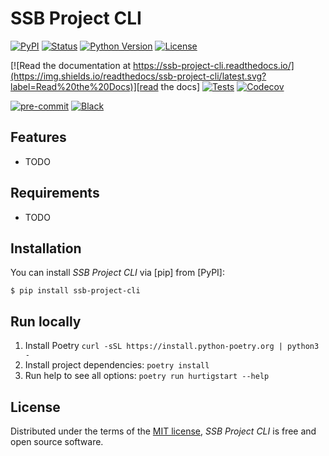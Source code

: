 # SSB Project CLI

[![PyPI](https://img.shields.io/pypi/v/ssb-project-cli.svg)][pypi status]
[![Status](https://img.shields.io/pypi/status/ssb-project-cli.svg)][pypi status]
[![Python Version](https://img.shields.io/pypi/pyversions/ssb-project-cli)][pypi status]
[![License](https://img.shields.io/pypi/l/ssb-project-cli)][license]

[![Read the documentation at https://ssb-project-cli.readthedocs.io/](https://img.shields.io/readthedocs/ssb-project-cli/latest.svg?label=Read%20the%20Docs)][read the docs]
[![Tests](https://github.com/statisticsnorway/ssb-project-cli/workflows/Tests/badge.svg)][tests]
[![Codecov](https://codecov.io/gh/statisticsnorway/ssb-project-cli/branch/main/graph/badge.svg)][codecov]

[![pre-commit](https://img.shields.io/badge/pre--commit-enabled-brightgreen?logo=pre-commit&logoColor=white)][pre-commit]
[![Black](https://img.shields.io/badge/code%20style-black-000000.svg)][black]

[pypi status]: https://pypi.org/project/ssb-project-cli/
[read the docs]: https://ssb-project-cli.readthedocs.io/
[tests]: https://github.com/statisticsnorway/ssb-project-cli/actions?workflow=Tests
[codecov]: https://app.codecov.io/gh/statisticsnorway/ssb-project-cli
[pre-commit]: https://github.com/pre-commit/pre-commit
[black]: https://github.com/psf/black

## Features

- TODO

## Requirements

- TODO

## Installation

You can install _SSB Project CLI_ via [pip] from [PyPI]:

```console
$ pip install ssb-project-cli
```

## Run locally

1. Install Poetry `curl -sSL https://install.python-poetry.org | python3 -`
1. Install project dependencies: `poetry install`
1. Run help to see all options: `poetry run hurtigstart --help`

## License

Distributed under the terms of the [MIT license][license],
_SSB Project CLI_ is free and open source software.

<!-- github-only -->

[license]: https://github.com/statisticsnorway/ssb-project-cli/blob/main/LICENSE
[contributor guide]: https://github.com/statisticsnorway/ssb-project-cli/blob/main/CONTRIBUTING.md
[command-line reference]: https://ssb-project-cli.readthedocs.io/en/latest/usage.html
